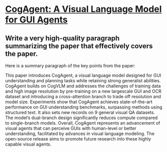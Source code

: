 # [CogAgent: A Visual Language Model for GUI Agents](https://arxiv.org/abs/2312.08914)

## Write a very high-quality paragraph summarizing the paper that effectively covers the paper.

 Here is a summary paragraph of the key points from the paper:

This paper introduces CogAgent, a visual language model designed for GUI understanding and planning tasks while retaining strong generalist abilities. CogAgent builds on CogVLM and addresses the challenges of training data and high image resolution by pre-training on a new largescale GUI and OCR dataset and introducing a cross-attention branch to trade off resolution and model size. Experiments show that CogAgent achieves state-of-the-art performance on GUI understanding benchmarks, surpassing methods using structured text. It also sets new records on 9 general visual QA datasets. The model’s dual-branch design significantly reduces compute compared to single-branch models. Overall, CogAgent represents an advancement of visual agents that can perceive GUIs with human-level or better understanding, facilitated by advances in visual language modeling. The open-source release aims to promote future research into these highly capable visual agents.

